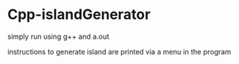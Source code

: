 # Cpp-islandGenerator

simply run using g++ and a.out

instructions to generate island are printed via a menu in the program
